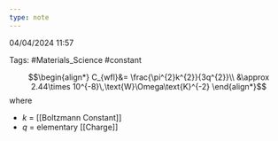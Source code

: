 ```yaml
---
type: note
---
```

04/04/2024 11:57

Tags: #Materials_Science #constant



$$\begin{align*}
C_{wfl}&= \frac{\pi^{2}k^{2}}{3q^{2}}\\
&\approx 2.44\times 10^{-8}\,\text{W}\Omega\text{K}^{-2}
\end{align*}$$
where
- $k$ = [[Boltzmann Constant]]
- $q$ = elementary [[Charge]] 